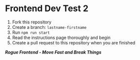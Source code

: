 # Frontend Dev Test 2 #
1. Fork this repository
1. Create a branch: `lastname-firstname`
1. Run `npm run start`
1. Read the instructions page thoroughly and begin
1. Create a pull request to this repository when you are finished

**_Rogue Frontend - Move Fast and Break Things_**